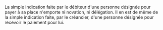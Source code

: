 La simple indication faite par le débiteur d'une personne désignée pour payer à sa place n'emporte ni novation, ni délégation. Il en est de même de la simple indication faite, par le créancier, d'une personne désignée pour recevoir le paiement pour lui.
